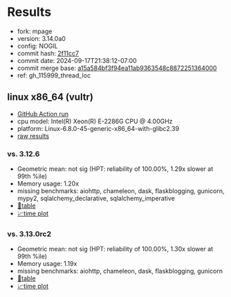 # Results

- fork: mpage
- version: 3.14.0a0
- config: NOGIL
- commit hash: [2f11cc7](https://github.com/mpage/cpython/commit/2f11cc7)
- commit date: 2024-09-17T21:38:12-07:00
- commit merge base: [a15a584bf3f94ea11ab9363548c8872251364000](https://github.com/mpage/cpython/commit/a15a584bf3f94ea11ab9363548c8872251364000)
- ref: gh_115999_thread_loc

## linux x86_64 (vultr)

- [GitHub Action run](https://github.com/facebookexperimental/free-threading-benchmarking/actions/runs/11039247561)
- cpu model: Intel(R) Xeon(R) E-2286G CPU @ 4.00GHz
- platform: Linux-6.8.0-45-generic-x86_64-with-glibc2.39
- [raw results](bm-20240917-vultr-x86_64-mpage-gh_115999_thread_loc-3.14.0a0-2f11cc7.json)

### vs. 3.12.6

- Geometric mean: not sig (HPT: reliability of 100.00%, 1.29x slower at 99th %ile)
- Memory usage: 1.20x
- missing benchmarks: aiohttp, chameleon, dask, flaskblogging, gunicorn, mypy2, sqlalchemy_declarative, sqlalchemy_imperative
- [📄table](bm-20240917-vultr-x86_64-mpage-gh_115999_thread_loc-3.14.0a0-2f11cc7-vs-3.12.6.md)
- [📈time plot](bm-20240917-vultr-x86_64-mpage-gh_115999_thread_loc-3.14.0a0-2f11cc7-vs-3.12.6.svg)

### vs. 3.13.0rc2

- Geometric mean: not sig (HPT: reliability of 100.00%, 1.30x slower at 99th %ile)
- Memory usage: 1.19x
- missing benchmarks: aiohttp, chameleon, dask, flaskblogging, gunicorn
- [📄table](bm-20240917-vultr-x86_64-mpage-gh_115999_thread_loc-3.14.0a0-2f11cc7-vs-3.13.0rc2.md)
- [📈time plot](bm-20240917-vultr-x86_64-mpage-gh_115999_thread_loc-3.14.0a0-2f11cc7-vs-3.13.0rc2.svg)

